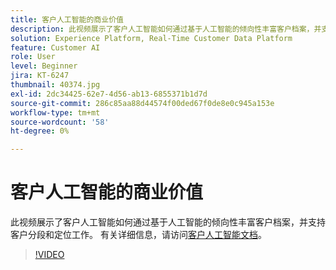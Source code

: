 ```yaml
---
title: 客户人工智能的商业价值
description: 此视频展示了客户人工智能如何通过基于人工智能的倾向性丰富客户档案，并支持客户分段和定位工作。
solution: Experience Platform, Real-Time Customer Data Platform
feature: Customer AI
role: User
level: Beginner
jira: KT-6247
thumbnail: 40374.jpg
exl-id: 2dc34425-62e7-4d56-ab13-6855371b1d7d
source-git-commit: 286c85aa88d44574f00ded67f0de8e0c945a153e
workflow-type: tm+mt
source-wordcount: '58'
ht-degree: 0%

---
```


# 客户人工智能的商业价值

此视频展示了客户人工智能如何通过基于人工智能的倾向性丰富客户档案，并支持客户分段和定位工作。 有关详细信息，请访问[客户人工智能文档](https://experienceleague.adobe.com/docs/experience-platform/intelligent-services/customer-ai/overview.html?lang=zh-Hans)。

>[!VIDEO](https://video.tv.adobe.com/v/328474?learn=on&enablevpops&captions=chi_hans)

